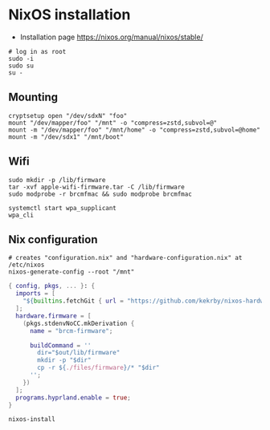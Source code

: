 # NixOS installation

- Installation page <https://nixos.org/manual/nixos/stable/>

```shell
# log in as root
sudo -i
sudo su
su -
```

## Mounting

```shell
cryptsetup open "/dev/sdxN" "foo"
mount "/dev/mapper/foo" "/mnt" -o "compress=zstd,subvol=@"
mount -m "/dev/mapper/foo" "/mnt/home" -o "compress=zstd,subvol=@home"
mount -m "/dev/sdx1" "/mnt/boot"
```

## Wifi

```shell
sudo mkdir -p /lib/firmware
tar -xvf apple-wifi-firmware.tar -C /lib/firmware
sudo modprobe -r brcmfmac && sudo modprobe brcmfmac
```

```shell
systemctl start wpa_supplicant
wpa_cli
```

## Nix configuration

```shell
# creates "configuration.nix" and "hardware-configuration.nix" at /etc/nixos
nixos-generate-config --root "/mnt"
```

```nix
{ config, pkgs, ... }: {
  imports = [
    "${builtins.fetchGit { url = "https://github.com/kekrby/nixos-hardware.git"; }}/apple/t2"
  ];
  hardware.firmware = [
    (pkgs.stdenvNoCC.mkDerivation {
      name = "brcm-firmware";

      buildCommand = ''
        dir="$out/lib/firmware"
        mkdir -p "$dir"
        cp -r ${./files/firmware}/* "$dir"
      '';
    })
  ];
  programs.hyprland.enable = true;
}

```

```shell
nixos-install
```
